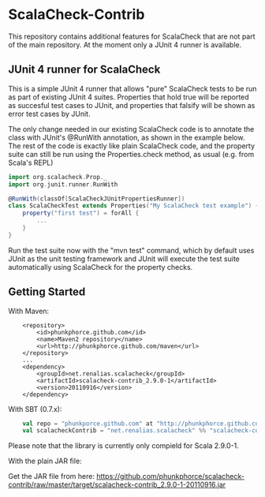 ScalaCheck-Contrib
==================
This repository contains additional features for ScalaCheck that are not part of the main repository. At the moment only a JUnit 4 runner is available.

JUnit 4 runner for ScalaCheck
-----------------------------

This is a simple JUnit 4 runner that allows "pure" ScalaCheck tests to be run as part of existing JUnit 4 suites. Properties that hold true will be reported as succesful test cases to JUnit, and properties that falsify will be shown as error test cases by JUnit.

The only change needed in our existing ScalaCheck code is to annotate the class with JUnit's @RunWith annotation, as shown in the example below. The rest of the code is exactly like plain ScalaCheck code, and the property suite can still be run using the Properties.check method, as usual (e.g. from Scala's REPL)

```scala
import org.scalacheck.Prop._
import org.junit.runner.RunWith

@RunWith(classOf[ScalaCheckJUnitPropertiesRunner])
class ScalaCheckTest extends Properties("My ScalaCheck test example") {
	property("first test") = forAll {
		...
	}
}
```

Run the test suite now with the "mvn test" command, which by default uses JUnit as the unit testing framework and JUnit will execute the test suite automatically using ScalaCheck for the property checks.

Getting Started
----------------
With Maven:

        <repository>
            <id>phunkphorce.github.com</id>
            <name>Maven2 repository</name>
            <url>http://phunkphorce.github.com/maven</url>
        </repository>
        ...
        <dependency>
            <groupId>net.renalias.scalacheck</groupId>
            <artifactId>scalacheck-contrib_2.9.0-1</artifactId>
            <version>20110916</version>
        </dependency>

With SBT (0.7.x):

```scala
    val repo = "phunkporce.github.com" at "http://phunkphorce.github.com/maven"
	val scalacheckContrib = "net.renalias.scalacheck" %% "scalacheck-contrib" % "20110916"
```

Please note that the library is currently only compield for Scala 2.9.0-1.

With the plain JAR file:

Get the JAR file from here: https://github.com/phunkphorce/scalacheck-contrib/raw/master/target/scalacheck-contrib_2.9.0-1-20110916.jar